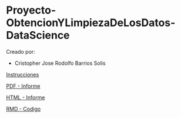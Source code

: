 # Proyecto-ObtencionYLimpiezaDeLosDatos-DataScience


Creado por:

- Cristopher Jose Rodolfo Barrios Solis



[Instrucciones](./Proyecto1.pdf)

[PDF - Informe](./.pdf)

[HTML - Informe](./.html)

[RMD - Codigo](./.Rmd)